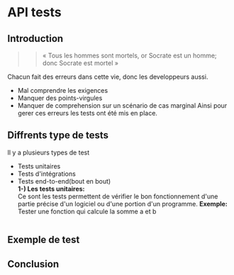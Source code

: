 # API tests
## Introduction
>> « Tous les hommes sont mortels, or Socrate est un homme; donc Socrate est mortel » 


Chacun fait des erreurs dans cette vie, donc les developpeurs aussi. 

- Mal comprendre les exigences
- Manquer des points-virgules
- Manquer de comprehension sur un scénario de cas marginal
Ainsi pour gerer ces erreurs les tests ont été mis en place.
## Diffrents type de tests 
Il y a plusieurs types de test

- Tests unitaires
- Tests d'intégrations
- Tests end-to-end(bout en bout)    
**1-) Les tests unitaires:**  
Ce sont les tests permettent de vérifier le bon fonctionnement d'une partie précise d'un logiciel ou d'une portion d'un programme.
**Exemple:**
Tester une fonction qui calcule la somme a et b
```
```
## Exemple de test 
## Conclusion